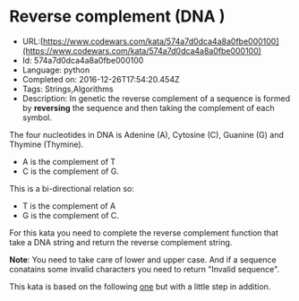 # Reverse complement (DNA )

 - URL:[https://www.codewars.com/kata/574a7d0dca4a8a0fbe000100](https://www.codewars.com/kata/574a7d0dca4a8a0fbe000100)
 - Id: 574a7d0dca4a8a0fbe000100
 - Language: python
 - Completed on: 2016-12-26T17:54:20.454Z
 - Tags: Strings,Algorithms
 - Description:
In genetic the reverse complement of a sequence is formed by **reversing** the sequence and then taking the complement of each symbol.

The four nucleotides in DNA is Adenine (A), Cytosine (C), Guanine (G) and Thymine (Thymine). 

- A is the complement of T 
- C is the complement of G.

This is a bi-directional relation so:

- T is the complement of A
- G is the complement of C.

For this kata you need to complete the reverse complement function that take a DNA string and return the reverse complement string.

**Note**: You need to take care of lower and upper case. And if a sequence conatains some invalid characters you need to return "Invalid sequence".

This kata is based on the following [one](http://www.codewars.com/kata/complementary-dna/ruby) but with a little step in addition. 

